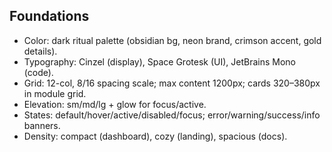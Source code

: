 ## Foundations
- Color: dark ritual palette (obsidian bg, neon brand, crimson accent, gold details).
- Typography: Cinzel (display), Space Grotesk (UI), JetBrains Mono (code).
- Grid: 12-col, 8/16 spacing scale; max content 1200px; cards 320–380px in module grid.
- Elevation: sm/md/lg + glow for focus/active.
- States: default/hover/active/disabled/focus; error/warning/success/info banners.
- Density: compact (dashboard), cozy (landing), spacious (docs).